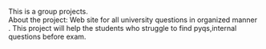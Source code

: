 This is a group projects.                                         
  About the project: Web site for all university questions in organized manner . This project will help the students who struggle to find pyqs,internal questions before exam.
  
